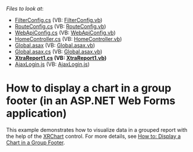 <!-- default file list -->
*Files to look at*:

* [FilterConfig.cs](./CS/DXWebApplication1/App_Start/FilterConfig.cs) (VB: [FilterConfig.vb](./VB/DXWebApplication1/App_Start/FilterConfig.vb))
* [RouteConfig.cs](./CS/DXWebApplication1/App_Start/RouteConfig.cs) (VB: [RouteConfig.vb](./VB/DXWebApplication1/App_Start/RouteConfig.vb))
* [WebApiConfig.cs](./CS/DXWebApplication1/App_Start/WebApiConfig.cs) (VB: [WebApiConfig.vb](./VB/DXWebApplication1/App_Start/WebApiConfig.vb))
* [HomeController.cs](./CS/DXWebApplication1/Controllers/HomeController.cs) (VB: [HomeController.vb](./VB/DXWebApplication1/Controllers/HomeController.vb))
* [Global.asax](./CS/DXWebApplication1/Global.asax) (VB: [Global.asax.vb](./VB/DXWebApplication1/Global.asax.vb))
* [Global.asax.cs](./CS/DXWebApplication1/Global.asax.cs) (VB: [Global.asax.vb](./VB/DXWebApplication1/Global.asax.vb))
* **[XtraReport1.cs](./CS/DXWebApplication1/Reports/XtraReport1.cs) (VB: [XtraReport1.vb](./VB/DXWebApplication1/Reports/XtraReport1.vb))**
* [AjaxLogin.js](./CS/DXWebApplication1/Scripts/AjaxLogin.js) (VB: [AjaxLogin.js](./VB/DXWebApplication1/Scripts/AjaxLogin.js))
<!-- default file list end -->
# How to display a chart in a group footer (in an ASP.NET Web Forms application)


This example demonstrates how to visualize data in a grouped report with the help of the <a href="https://documentation.devexpress.com/XtraReports/clsDevExpressXtraReportsUIXRCharttopic.aspx">XRChart</a> control. For more details, see <a href="https://documentation.devexpress.com/#XtraReports/CustomDocument3291">How to: Display a Chart in a Group Footer</a>.

<br/>


